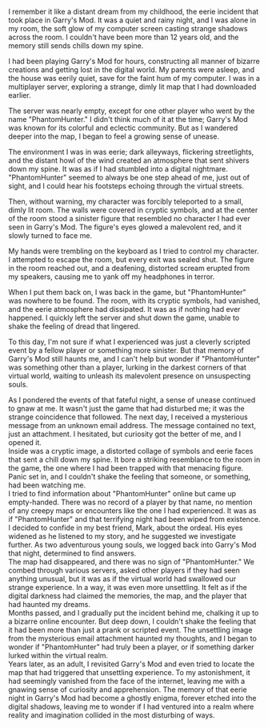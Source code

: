 I remember it like a distant dream from my childhood, the eerie incident that took place in Garry's Mod. It was a quiet and rainy night, and I was alone in my room, the soft glow of my computer screen casting strange shadows across the room. I couldn't have been more than 12 years old, and the memory still sends chills down my spine.  
  
I had been playing Garry's Mod for hours, constructing all manner of bizarre creations and getting lost in the digital world. My parents were asleep, and the house was eerily quiet, save for the faint hum of my computer. I was in a multiplayer server, exploring a strange, dimly lit map that I had downloaded earlier.  
  
The server was nearly empty, except for one other player who went by the name "PhantomHunter." I didn't think much of it at the time; Garry's Mod was known for its colorful and eclectic community. But as I wandered deeper into the map, I began to feel a growing sense of unease.  
  
The environment I was in was eerie; dark alleyways, flickering streetlights, and the distant howl of the wind created an atmosphere that sent shivers down my spine. It was as if I had stumbled into a digital nightmare. "PhantomHunter" seemed to always be one step ahead of me, just out of sight, and I could hear his footsteps echoing through the virtual streets.  
  
Then, without warning, my character was forcibly teleported to a small, dimly lit room. The walls were covered in cryptic symbols, and at the center of the room stood a sinister figure that resembled no character I had ever seen in Garry's Mod. The figure's eyes glowed a malevolent red, and it slowly turned to face me.  
  
My hands were trembling on the keyboard as I tried to control my character. I attempted to escape the room, but every exit was sealed shut. The figure in the room reached out, and a deafening, distorted scream erupted from my speakers, causing me to yank off my headphones in terror.  
  
When I put them back on, I was back in the game, but "PhantomHunter" was nowhere to be found. The room, with its cryptic symbols, had vanished, and the eerie atmosphere had dissipated. It was as if nothing had ever happened. I quickly left the server and shut down the game, unable to shake the feeling of dread that lingered.  
  
To this day, I'm not sure if what I experienced was just a cleverly scripted event by a fellow player or something more sinister. But that memory of Garry's Mod still haunts me, and I can't help but wonder if "PhantomHunter" was something other than a player, lurking in the darkest corners of that virtual world, waiting to unleash its malevolent presence on unsuspecting souls.  
  
As I pondered the events of that fateful night, a sense of unease continued to gnaw at me. It wasn't just the game that had disturbed me; it was the strange coincidence that followed. The next day, I received a mysterious message from an unknown email address. The message contained no text, just an attachment. I hesitated, but curiosity got the better of me, and I opened it.  
Inside was a cryptic image, a distorted collage of symbols and eerie faces that sent a chill down my spine. It bore a striking resemblance to the room in the game, the one where I had been trapped with that menacing figure. Panic set in, and I couldn't shake the feeling that someone, or something, had been watching me.  
I tried to find information about "PhantomHunter" online but came up empty-handed. There was no record of a player by that name, no mention of any creepy maps or encounters like the one I had experienced. It was as if "PhantomHunter" and that terrifying night had been wiped from existence.  
I decided to confide in my best friend, Mark, about the ordeal. His eyes widened as he listened to my story, and he suggested we investigate further. As two adventurous young souls, we logged back into Garry's Mod that night, determined to find answers.  
The map had disappeared, and there was no sign of "PhantomHunter." We combed through various servers, asked other players if they had seen anything unusual, but it was as if the virtual world had swallowed our strange experience. In a way, it was even more unsettling. It felt as if the digital darkness had claimed the memories, the map, and the player that had haunted my dreams.  
Months passed, and I gradually put the incident behind me, chalking it up to a bizarre online encounter. But deep down, I couldn't shake the feeling that it had been more than just a prank or scripted event. The unsettling image from the mysterious email attachment haunted my thoughts, and I began to wonder if "PhantomHunter" had truly been a player, or if something darker lurked within the virtual realm.  
Years later, as an adult, I revisited Garry's Mod and even tried to locate the map that had triggered that unsettling experience. To my astonishment, it had seemingly vanished from the face of the internet, leaving me with a gnawing sense of curiosity and apprehension. The memory of that eerie night in Garry's Mod had become a ghostly enigma, forever etched into the digital shadows, leaving me to wonder if I had ventured into a realm where reality and imagination collided in the most disturbing of ways.  
